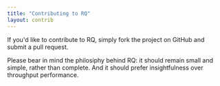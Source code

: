 ```yaml
---
title: "Contributing to RQ"
layout: contrib
---
```


If you'd like to contribute to RQ, simply fork the project on GitHub and submit
a pull request.

Please bear in mind the philosiphy behind RQ: it should remain small and
simple, rather than complete.  And it should prefer insightfulness over
throughput performance.
